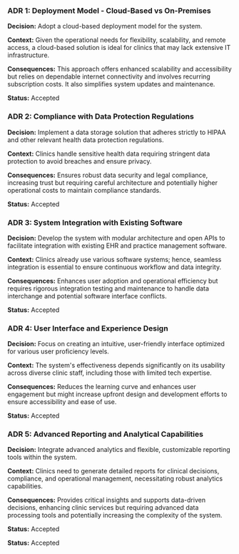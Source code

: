 ### ADR 1: Deployment Model - Cloud-Based vs On-Premises
**Decision:** Adopt a cloud-based deployment model for the system.

**Context:** Given the operational needs for flexibility, scalability, and remote access, a cloud-based solution is ideal for clinics that may lack extensive IT infrastructure.

**Consequences:** This approach offers enhanced scalability and accessibility but relies on dependable internet connectivity and involves recurring subscription costs. It also simplifies system updates and maintenance.

**Status:** Accepted

### ADR 2: Compliance with Data Protection Regulations
**Decision:** Implement a data storage solution that adheres strictly to HIPAA and other relevant health data protection regulations.

**Context:** Clinics handle sensitive health data requiring stringent data protection to avoid breaches and ensure privacy.

**Consequences:** Ensures robust data security and legal compliance, increasing trust but requiring careful architecture and potentially higher operational costs to maintain compliance standards.

**Status:** Accepted

### ADR 3: System Integration with Existing Software
**Decision:** Develop the system with modular architecture and open APIs to facilitate integration with existing EHR and practice management software.

**Context:** Clinics already use various software systems; hence, seamless integration is essential to ensure continuous workflow and data integrity.

**Consequences:** Enhances user adoption and operational efficiency but requires rigorous integration testing and maintenance to handle data interchange and potential software interface conflicts.

**Status:** Accepted

### ADR 4: User Interface and Experience Design
**Decision:** Focus on creating an intuitive, user-friendly interface optimized for various user proficiency levels.

**Context:** The system's effectiveness depends significantly on its usability across diverse clinic staff, including those with limited tech expertise.

**Consequences:** Reduces the learning curve and enhances user engagement but might increase upfront design and development efforts to ensure accessibility and ease of use.

**Status:** Accepted

### ADR 5: Advanced Reporting and Analytical Capabilities
**Decision:** Integrate advanced analytics and flexible, customizable reporting tools within the system.

**Context:** Clinics need to generate detailed reports for clinical decisions, compliance, and operational management, necessitating robust analytics capabilities.

**Consequences:** Provides critical insights and supports data-driven decisions, enhancing clinic services but requiring advanced data processing tools and potentially increasing the complexity of the system.

**Status:** Accepted

**Status:** Accepted
